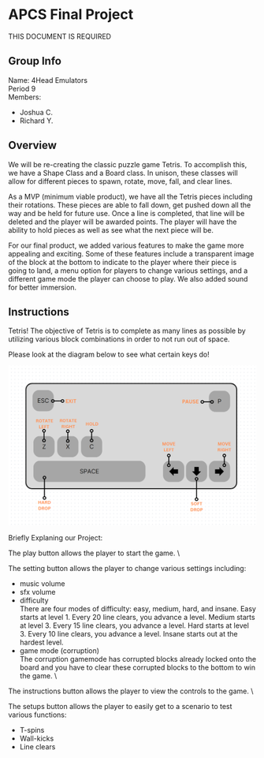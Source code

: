# APCS Final Project
THIS DOCUMENT IS REQUIRED

## Group Info
Name: 4Head Emulators \
Period 9 \
Members: 
- Joshua C.
- Richard Y.


## Overview
We will be re-creating the classic puzzle game Tetris. To accomplish this, we have a
Shape Class and a Board class. In unison, these classes will allow for different pieces to
spawn, rotate, move, fall, and clear lines.

As a MVP (minimum viable product), we have all the Tetris pieces including their rotations. These pieces are able to fall down, get pushed down all the way and be held for future use. Once a line is completed, that line will be
deleted and the player will be awarded points. The player will have the ability to hold pieces as well as see
what the next piece will be.

For our final product, we added various features to make the game more appealing and exciting.
Some of these features include a transparent image of the block at the bottom to indicate to the player
where their piece is going to land, a menu option for players to change various settings, and a different
game mode the player can choose to play. We also added sound for better immersion. 


## Instructions
Tetris!
The objective of Tetris is to complete as many lines as possible by utilizing
various block combinations in order to not run out of space. 

Please look at the diagram below to see what certain keys do!

![alt text](https://github.com/Stuycs-K/final-project-9-choij-yomr/blob/main/instructions.png?raw=true)

Briefly Explaning our Project:

The play button allows the player to start the game. \

The setting button allows the player to change various settings including: 
- music volume
- sfx volume
- difficulty \
    There are four modes of difficulty: easy, medium, hard, and insane. 
    Easy starts at level 1. Every 20 line clears, you advance a level. 
    Medium starts at level 3. Every 15 line clears, you advance a level. 
    Hard starts at level 3. Every 10 line clears, you advance a level. 
    Insane starts out at the hardest level.
- game mode (corruption) \
    The corruption gamemode has corrupted blocks already locked onto the board and you have to 
    clear these corrupted blocks to the bottom to win the game. \

The instructions button allows the player to view the controls to the game. \

The setups button allows the player to easily get to a scenario to test various functions: 

- T-spins
- Wall-kicks
- Line clears
